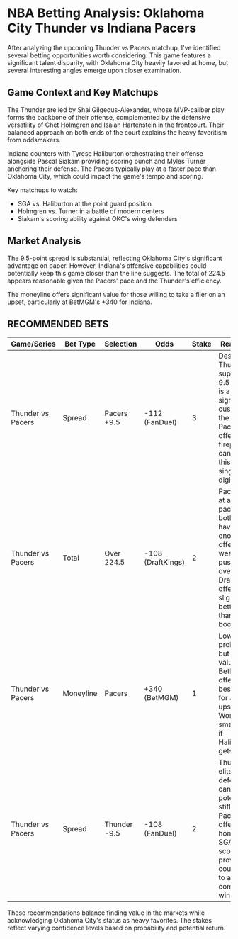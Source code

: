 # NBA Betting Analysis: Oklahoma City Thunder vs Indiana Pacers

After analyzing the upcoming Thunder vs Pacers matchup, I've identified several betting opportunities worth considering. This game features a significant talent disparity, with Oklahoma City heavily favored at home, but several interesting angles emerge upon closer examination.

## Game Context and Key Matchups

The Thunder are led by Shai Gilgeous-Alexander, whose MVP-caliber play forms the backbone of their offense, complemented by the defensive versatility of Chet Holmgren and Isaiah Hartenstein in the frontcourt. Their balanced approach on both ends of the court explains the heavy favoritism from oddsmakers.

Indiana counters with Tyrese Haliburton orchestrating their offense alongside Pascal Siakam providing scoring punch and Myles Turner anchoring their defense. The Pacers typically play at a faster pace than Oklahoma City, which could impact the game's tempo and scoring.

Key matchups to watch:
- SGA vs. Haliburton at the point guard position
- Holmgren vs. Turner in a battle of modern centers
- Siakam's scoring ability against OKC's wing defenders

## Market Analysis

The 9.5-point spread is substantial, reflecting Oklahoma City's significant advantage on paper. However, Indiana's offensive capabilities could potentially keep this game closer than the line suggests. The total of 224.5 appears reasonable given the Pacers' pace and the Thunder's efficiency.

The moneyline offers significant value for those willing to take a flier on an upset, particularly at BetMGM's +340 for Indiana.

## RECOMMENDED BETS

| Game/Series | Bet Type | Selection | Odds | Stake | Reasoning |
|-------------|----------|-----------|------|-------|-----------|
| Thunder vs Pacers | Spread | Pacers +9.5 | -112 (FanDuel) | 3 | Despite Thunder's superiority, 9.5 points is a significant cushion in the NBA. Pacers' offensive firepower can keep this within single digits. |
| Thunder vs Pacers | Total | Over 224.5 | -108 (DraftKings) | 2 | Pacers play at a faster pace, and both teams have enough offensive weapons to push this over. DraftKings offers slightly better value than other books. |
| Thunder vs Pacers | Moneyline | Pacers | +340 (BetMGM) | 1 | Low-probability but high-value flier. BetMGM offers the best odds for an upset. Worth a small stake if Haliburton gets hot. |
| Thunder vs Pacers | Spread | Thunder -9.5 | -108 (FanDuel) | 2 | Thunder's elite defense can potentially stifle Pacers' offense at home. SGA's scoring prowess could lead to a comfortable win. |

These recommendations balance finding value in the markets while acknowledging Oklahoma City's status as heavy favorites. The stakes reflect varying confidence levels based on probability and potential return.